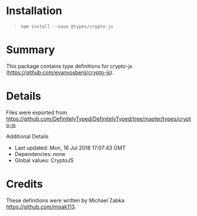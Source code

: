 # Installation
> `npm install --save @types/crypto-js`

# Summary
This package contains type definitions for crypto-js (https://github.com/evanvosberg/crypto-js).

# Details
Files were exported from https://github.com/DefinitelyTyped/DefinitelyTyped/tree/master/types/crypto-js

Additional Details
 * Last updated: Mon, 16 Jul 2018 17:07:43 GMT
 * Dependencies: none
 * Global values: CryptoJS

# Credits
These definitions were written by Michael Zabka <https://github.com/misak113>.
